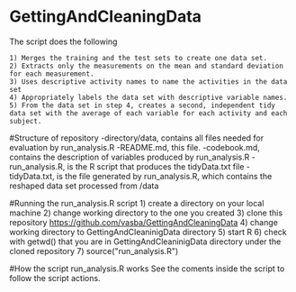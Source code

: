 # GettingAndCleaningData
The script does the following

    1) Merges the training and the test sets to create one data set.
    2) Extracts only the measurements on the mean and standard deviation for each measurement. 
    3) Uses descriptive activity names to name the activities in the data set
    4) Appropriately labels the data set with descriptive variable names. 
    5) From the data set in step 4, creates a second, independent tidy data set with the average of each variable for each activity and each subject.

#Structure of repository
    -directory/data, contains all files needed for evaluation by run_analysis.R
    -README.md, this file.
    -codebook.md, contains the description of variables produced by run_analysis.R
    -run_analysis.R, is the R script that produces the tidyData.txt file
    -tidyData.txt, is the file generated by run_analysis.R, which contains the reshaped data set processed from /data

#Running the run_analysis.R script
    1) create a directory on your local machine
    2) change working directory to the one you created
    3) clone this repository https://github.com/vasba/GettingAndCleaningData
    4) change working directory to GettingAndCleaninigData directory
    5) start R 
    6) check with getwd() that you are in GettingAndCleaninigData directory under the cloned repository
    7) source("run_analysis.R")

#How the script run_analysis.R works
See the coments inside the script to follow the script actions.